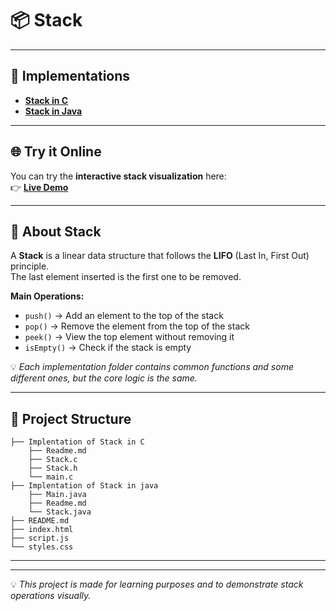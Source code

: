 # 📦 Stack

---

## 🚀 Implementations

- **[Stack in C](https://github.com/abdelhalimyasser/Data-Structures/tree/main/Stack/Implementation%20of%20Stack%20in%20C)**
- **[Stack in Java](https://github.com/abdelhalimyasser/Data-Structures/tree/main/Stack/Implementation%20of%20Stack%20in%20Java)**

---

## 🌐 Try it Online

You can try the **interactive stack visualization** here:  
👉 **[Live Demo](https://abdelhalimyasser.github.io/Data-Structure-Visualizers/Stack%20Visualizer.html)**

---

## 📌 About Stack

A **Stack** is a linear data structure that follows the **LIFO** (Last In, First Out) principle.  
The last element inserted is the first one to be removed.

**Main Operations:**
- `push()` → Add an element to the top of the stack  
- `pop()` → Remove the element from the top of the stack  
- `peek()` → View the top element without removing it  
- `isEmpty()` → Check if the stack is empty  

💡 *Each implementation folder contains common functions and some different ones, but the core logic is the same.*

---

## 📂 Project Structure

```
├── Implentation of Stack in C
    ├── Readme.md
    ├── Stack.c
    ├── Stack.h
    └── main.c
├── Implentation of Stack in java
    ├── Main.java
    ├── Readme.md
    └── Stack.java
├── README.md
├── index.html
├── script.js
└── styles.css
```

---


---

💡 *This project is made for learning purposes and to demonstrate stack operations visually.*
